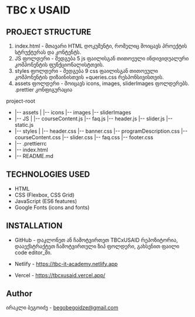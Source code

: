 # TBC x USAID

## PROJECT STRUCTURE

1. index.html - მთავარი HTML დოკუმენტი, რომელიც მოიცავს პროექტის სტრუქტურას და კონტენტს.
2. JS ფოლდერი - შედგება 5 js ფაილისგან თითოეული ინდივიდუალური კომპონენტის ფუნქციონალისტთვის.
3. styles ფოლდერი - შედგება 9 css ფაილისგან თითოეული კომპონენტის დიზაინისთვის +queries.css რესპონსივისთვის.
4. assets ფოლდერი - მოიცავს icons, images, sliderImages ფოლდერებს.
   .prettier კონფიგურაცია

project-root

- |-- assets |   |-- icons |-- images |-- sliderImages
- |-- JS |   |-- courseContent.js |-- faq.js |-- header.js |-- slider.js |-- static.js
- |-- styles  |   |-- header.css |-- banner.css |-- programDescription.css |-- courseContent.css |-- slider.css |-- faq.css |-- footer.css
- |-- .prettierrc
- |-- index.html
- |-- README.md


## TECHNOLOGIES USED

- HTML
- CSS (Flexbox, CSS Grid)
- JavaScript (ES6 features)
- Google Fonts (icons and fonts)

## INSTALLATION

- GitHub - დაკლონეთ ან ჩამოტვირთეთ TBCxUSAID რეპოზიტორია, დააექსტრაქტეთ ჩამოტვირთული ზიპ ფოლდერი, გახსენით ფაილი code editor_ში.

- Netlify - https://tbc-it-academy.netlify.app

- Vercel - https://tbcxusaid.vercel.app/

## Author

ირაკლი ბეგოიძე - begobegoidze@gmail.com
